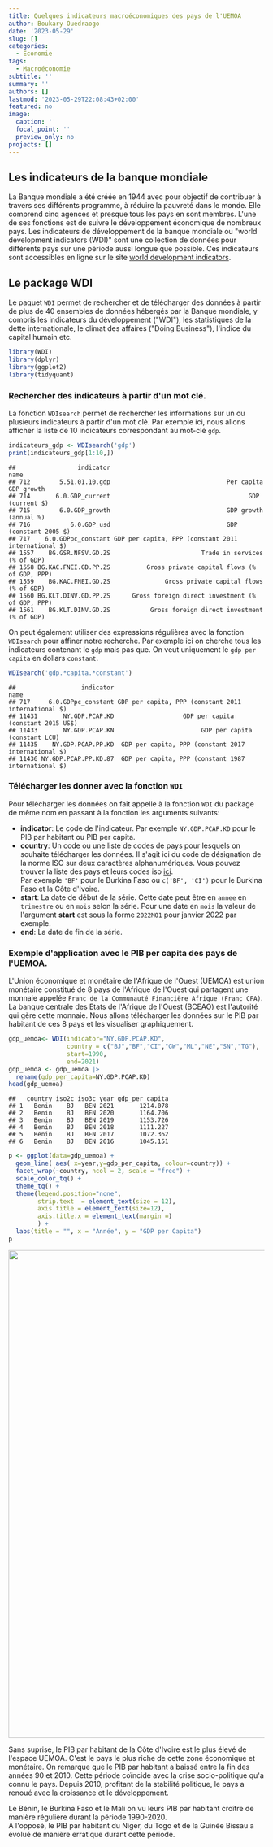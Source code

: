 ```yaml
---
title: Quelques indicateurs macroéconomiques des pays de l'UEMOA
author: Boukary Ouedraogo
date: '2023-05-29'
slug: []
categories:
  - Economie
tags:
  - Macroéconomie
subtitle: ''
summary: ''
authors: []
lastmod: '2023-05-29T22:08:43+02:00'
featured: no
image:
  caption: ''
  focal_point: ''
  preview_only: no
projects: []
---
```

<meta charset="utf-8">

## Les indicateurs de la banque mondiale
La Banque mondiale a été créée en 1944 avec pour objectif de contribuer à travers ses différents programme, à réduire la pauvreté dans le monde. Elle comprend cinq agences et presque tous les pays en sont membres. L'une de ses fonctions est de suivre le développement économique de nombreux pays. Les indicateurs de développement de la banque mondiale ou "world development indicators (WDI)" sont une collection de données pour différents pays sur une période aussi longue que possible. Ces indicateurs sont accessibles en ligne sur le site [world development indicators](https://databank.worldbank.org/source/world-development-indicators).


## Le package WDI

Le paquet `WDI` permet de rechercher et de télécharger des données à partir de plus de 40 ensembles de données hébergés par la Banque mondiale, y compris les indicateurs du développement ("WDI"), les statistiques de la dette internationale, le climat des affaires ("Doing Business"), l'indice du capital humain etc.


```r
library(WDI)
library(dplyr)
library(ggplot2)
library(tidyquant)
```


### Rechercher des indicateurs à partir d'un mot clé.
La fonction `WDIsearch` permet de rechercher les informations sur un ou plusieurs indicateurs à partir d'un mot clé. Par exemple ici, nous allons afficher la liste de 10 indicateurs correspondant au mot-clé `gdp`.  


```r
indicateurs_gdp <- WDIsearch('gdp')
print(indicateurs_gdp[1:10,])
```

```
##                 indicator                                                 name
## 712        5.51.01.10.gdp                                Per capita GDP growth
## 714       6.0.GDP_current                                      GDP (current $)
## 715        6.0.GDP_growth                                GDP growth (annual %)
## 716           6.0.GDP_usd                                GDP (constant 2005 $)
## 717    6.0.GDPpc_constant GDP per capita, PPP (constant 2011 international $) 
## 1557    BG.GSR.NFSV.GD.ZS                         Trade in services (% of GDP)
## 1558 BG.KAC.FNEI.GD.PP.ZS          Gross private capital flows (% of GDP, PPP)
## 1559    BG.KAC.FNEI.GD.ZS               Gross private capital flows (% of GDP)
## 1560 BG.KLT.DINV.GD.PP.ZS      Gross foreign direct investment (% of GDP, PPP)
## 1561    BG.KLT.DINV.GD.ZS           Gross foreign direct investment (% of GDP)
```
On peut également utiliser des expressions régulières avec la fonction `WDIsearch` pour affiner notre recherche.  Par exemple ici on cherche tous les indicateurs contenant le `gdp` mais pas que. On veut uniquement le `gdp per capita` en dollars `constant`.

```r
WDIsearch('gdp.*capita.*constant')
```

```
##                  indicator                                                 name
## 717     6.0.GDPpc_constant GDP per capita, PPP (constant 2011 international $) 
## 11431       NY.GDP.PCAP.KD                   GDP per capita (constant 2015 US$)
## 11433       NY.GDP.PCAP.KN                        GDP per capita (constant LCU)
## 11435    NY.GDP.PCAP.PP.KD  GDP per capita, PPP (constant 2017 international $)
## 11436 NY.GDP.PCAP.PP.KD.87  GDP per capita, PPP (constant 1987 international $)
```

### Télécharger les donner avec la fonction `WDI`
Pour télécharger les données on fait appelle à la fonction `WDI` du package de même nom en passant à la fonction les arguments suivants:

- **indicator**: Le code de l'indicateur. Par exemple `NY.GDP.PCAP.KD` pour le PIB par habitant ou PIB per capita.
- **country**: Un code ou une liste de codes de pays pour lesquels on souhaite télécharger les données. Il s'agit ici du code de désignation de la norme ISO sur deux caractères alphanumériques.  Vous pouvez trouver la liste des pays et leurs codes iso [ici](https://www.atlas-monde.net/codes-iso/).</br>
Par exemple `'BF'` pour le Burkina Faso ou `c('BF', 'CI')` pour le Burkina Faso et la Côte d'Ivoire.
- **start**: La date de début de la série. Cette date peut être en `annee` en `trimestre` ou en `mois` selon la série. Pour une date en `mois` la valeur de l'argument **start** est sous la forme `2022M01` pour janvier 2022 par exemple.
- **end**: La date de fin de la série.

### Exemple d'application avec le PIB per capita des pays de l'UEMOA.

L'Union économique et monétaire de l'Afrique de l'Ouest (UEMOA) est union monétaire constitué de 8 pays de l'Afrique de l'Ouest qui partagent une monnaie appelée `Franc de la Communauté Financière Afrique (Franc CFA)`. La banque centrale des Etats de l'Afrique de l'Ouest (BCEAO) est l'autorité qui gère cette monnaie. Nous allons télécharger les données sur le PIB par habitant de ces 8 pays et les visualiser graphiquement.


```r
gdp_uemoa<- WDI(indicator="NY.GDP.PCAP.KD", 
                country = c("BJ","BF","CI","GW","ML","NE","SN","TG"), 
                start=1990, 
                end=2021)
gdp_uemoa <- gdp_uemoa |>
  rename(gdp_per_capita=NY.GDP.PCAP.KD)
head(gdp_uemoa)
```

```
##   country iso2c iso3c year gdp_per_capita
## 1   Benin    BJ   BEN 2021       1214.078
## 2   Benin    BJ   BEN 2020       1164.706
## 3   Benin    BJ   BEN 2019       1153.726
## 4   Benin    BJ   BEN 2018       1111.227
## 5   Benin    BJ   BEN 2017       1072.362
## 6   Benin    BJ   BEN 2016       1045.151
```

```r
p <- ggplot(data=gdp_uemoa) + 
  geom_line( aes( x=year,y=gdp_per_capita, colour=country)) +
  facet_wrap(~country, ncol = 2, scale = "free") +
  scale_color_tq() +
  theme_tq() +
  theme(legend.position="none",
        strip.text  = element_text(size = 12),
        axis.title = element_text(size=12),
        axis.title.x = element_text(margin =)
        ) + 
  labs(title = "", x = "Année", y = "GDP per Capita") 
p
```

<img src="{{< blogdown/postref >}}index.fr_files/figure-html/unnamed-chunk-5-1.png" width="960" />

Sans suprise, le PIB par habitant de la Côte d'Ivoire est le plus élevé de l'espace UEMOA. C'est le pays le plus riche de cette zone économique et monétaire. On remarque que le PIB par habitant a baissé entre la fin des années 90 et 2010. Cette période coïncide avec la crise socio-politique qu'a connu le pays.
Depuis 2010, profitant de la stabilité politique, le pays a renoué avec la croissance et le développement. </br>

Le Bénin, le Burkina Faso et le Mali on vu leurs PIB par habitant croître de manière régulière durant la période 1990-2020. </br>
A l'opposé, le PIB par habitant du Niger, du Togo et de la Guinée Bissau a évolué de manière erratique durant cette période.


